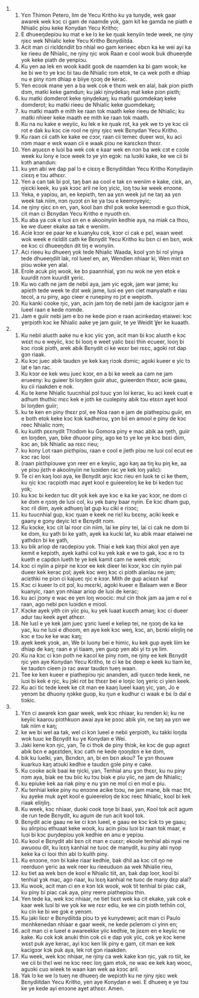 <ol>
  <li>
    <ol>
      <li>Yɛn Thimon Petero, lim de Yecu Kritho ku ya tunyde, wek gaar awarek wek kɔc ci gam de naamde yok, gam kit ke gamda ne piath e Nhialic piɔu keke Konydan Yecu Kritho;</li>
      <li>E dhueeŋdepiɔu ku mat e ke lɔ ke ke ŋuak kenyiin tede week, ne ŋiny ŋiɛc wek Nhialic keke Yecu Kritho Bɛnydiitda.</li>
      <li>Acit man ci riɛldɛndiit bɔ nhial wo gam kerieec ebɛn ka ke wei ayi ka ke rieeu de Nhialic, ne ŋiny ŋic wok Raan e cool wook buk dhueeŋde yok keke piath de yenpiɔu.</li>
      <li>Ku yen aa lek en wook kadit gook de naamden ka bi gam wook; ke ke bi we tɔ ye kɔc bi tau de Nhialic rom etok, te ca wek poth e dhiap nu e piny nɔm dhiap e biiye ŋɔɔŋ de kerac.</li>
      <li>Yen ecook mane yen a ba wek cok e thɛm wek en alal, bak piɔn piɛth dɔm, matki keke gamdun; ku jaki ŋinydekaŋ mat keke piɔn piɛth;</li>
      <li>ku matki domderot keke ŋinydekaŋ; ku matki guomdekaŋ keke domderot; ku matki rieeu de Nhialic keke guomdekaŋ;</li>
      <li>ku matki maath e mith ke raan tok maath keke rieeu de Nhialic; ku matki nhieer keke maath ee mith ke raan tok maath.</li>
      <li>Ku na nu kake e weyiic, ku lek e ke ŋuak rot, ka yek we tɔ ye kɔc cii rot e dak ku kɔc cie rool ne ŋiny ŋiɛc wek Bɛnydan Yecu Kritho.</li>
      <li>Ku raan cii cath ke kake ee cɔɔr, raan cii temec dueer woi, ku aci nɔm maar e wɛk waan cii e waak piɔu ne karɛckɛn thɛɛr.</li>
      <li>Yen aŋuɛɛn e luɔi ba wek cok e kaar wek en nɔn ba wek cɔt e cɔɔle week ku lony e lɔce week tɔ ye yin egɔk: na luɔiki kake, ke we cii bi kɔth anandun:</li>
      <li>ku yen abi we dap pal lɔ e ciɛɛŋ e Bɛnydiitdan Yecu Kritho Konydayin ciɛɛŋ e tɔu athɛɛr.</li>
      <li>Yen a can tak bi pɔl, taŋ ban aa cool e tak ɛn weniim e kake, ciɛk, an, ŋiɛcki keek, ku yak kɔɔc aril ne loŋ yicic, loŋ tɔu ke week enɔɔne.</li>
      <li>Yeka, e yapiɔu, an, ee kepiɛth, ten aa yɛn week jut ne taŋ aa yɛn week tak niim, nɔn ŋuɔɔt ɛn ke ya tɔu e keemɔyeyic;</li>
      <li>ne ŋiny ŋiɛc ɛn en, yan, kool ban dhil pɔk woke keemɔdi e guɔ thiɔk, cit man ci Bɛnydan Yecu Kritho e nyuoth ɛn.</li>
      <li>Ku aba ya cok e luɔi ɛn en e akooinyiin kedhie aya, na miak ca thou, ke we dueer ekake aa tak e weniim.</li>
      <li>Acie kɔɔr ee paar ke e kuanyku cok, kɔɔr ci cak e pɛl, waan weet wok week e riɛldiit cath ke Bɛnydit Yecu Kritho ku bɛn ci en bɛn, wok ee kɔc ci dhueeŋdɛn dit tiŋ e wonyiin.</li>
      <li>Aci rieeu ku dhueeŋ yok tede Nhialic Waada, kool ɣɔn bi rol yinya tede dhueeŋdiit lak, rol lueel en, an, Wendien nhiaar ki, Wen miɛt ɛn piɔu woke yen alal.</li>
      <li>Erole acuk piŋ wook, ke bɔ paannhial, ɣɔn nu wok ne yen etok e kuurdit nɔm kuurdit ɣeric.</li>
      <li>Ku wo cath ne jam de nebii aya, jam yic egɔk, jam war jame; ku apiɛth tede week te dɔt wek jame, luɔi ee yen ciet manyalath e riau tecol, a ru piny, ago cieer e runepiny ro jɔt e wepiɔth.</li>
      <li>Ku kanki cooke ŋic, yan, acin jam toŋ de nebi jam de kacigɔɔr jam e lueel raan e kede nɔmde.</li>
      <li>Jam e guiir nebi jam e bɔ ne kede piɔn e raan acinkedaŋ etaiwei: kɔc ɣerpiɔth kɔc ke Nhialic aake ye jam guiir, te ye Weidit Ɣer ke kuaath.</li>
    </ol>
  </li>
  <li>
    <ol>
      <li>Ku nebii aluɛth aake nu e kɔc yiic ɣɔn, acit man bi kɔc aluɛth e kɔc wɛɛt nu e weyiic, kɔc bi looŋ e weet yalic bɛɛi thin ecueer, looŋ bi kɔc riɔɔk piɔth, arek abik Bɛnydit ci ke wɛɛr bei rɛɛc, agoki rot dap gɔn riaak.</li>
      <li>Ku kɔc juec abik taudɛn ye kek kaŋ riɔɔk dɔmic; agoki kueer e yic tɔ lat e lan rac.</li>
      <li>Ku kɔɔr ee kek weu juec kɔɔr, en a bi ke week aa cam ne jam erueeny: ku guieer bi loŋden guiir atuc, guieerdɛn thɛɛr, acie gaau, ku cii riaakden e nok.</li>
      <li>Ku te kene Nhialic tuucnhial pɔl tuuc ɣɔn loi kerac, ku aci keek cuat e adhum thuthic mɛc kek e joth ke cuɔlepiny abik tɔu etɛɛn aɣet kool bi loŋden guiir;</li>
      <li>ku te ken en piny thɛɛr pɔl, ee Noa raan e jam de piathepiɔu guiir, en e both etok keke kɔc kɔk kadherou, ɣɔn bii en amool e piny de kɔc reec Nhialic nɔm;</li>
      <li>ku kuiith pɛɛnydit Thɔdom ku Gomora piny e mac abik aa ŋeth, guiir en loŋden, yan, bike dhuoor piny, ago ke tɔ ye ke ye kɔc bɛɛi diim, kɔc an, bik Nhialic aa rɛɛc rieu;</li>
      <li>ku kony Lot raan piɛthpiɔu, raan e cool e jieth piɔu ne luɔi col ecut ee kɔc rac looi</li>
      <li>(raan piɛthpiɔuwe ɣɔn reer en e keyiic, ago kaŋ aa tiŋ ku piŋ ke, aa ye piɔu jiɛth e akoolnyiin ne luɔiden rac ye kek loŋ yalic):</li>
      <li>Te ci en kaŋ looi aya, ke Bɛnydit aŋic kɔc rieu en luok te ci ke them, ku ŋic kɔc racpiɔth mac aɣet kool e guieereloŋ ke ke bi kedɛn tuc yok;</li>
      <li>ku kɔc bi kedɛn tuc dit yok kek aye kɔc e ka ke yac kɔɔr, ne dom ci ke dɔm e ŋɔɔŋ de luɔi col, ku yek bany baar nyiin. Ee kɔc dham gup, kɔc ril diim, ayek adhueŋ lat gup ku ciki e riɔɔc;</li>
      <li>ku tuucnhial gup, kɔc ŋuan e keek ne riɛl ku bɛɛny, aciki keek e gaany e gɔny deyic lɛt e Bɛnydit nɔm.</li>
      <li>Ku kɔcke, kɔc cit lai roor cin niim, lai ke piny tei, lai ci cak ne dom bi ke dɔm, ku ɣath bi ke ɣath, ayek ka kucki lat, ku abik maar etaiwei ne ɣathdɛn bi ke ɣath,</li>
      <li>ku bik ariop de racdepiɔu yok. Thiai e kek kaŋ thiɔi akol yen aye kemit e kepiɔth, ayek kathii col ku yek kak e we tɔ gak, kɔc e ro tɔ kueth e capdɛn lueth te ye kek kamit cam ne week etok;</li>
      <li>kɔc ci nyiin a pirpir ne kɔɔr ee kek dieer lei kɔɔr, kɔc cin nyiin pal dueer kek kerac pɔl; ayek kɔc weŋ kɔc ci piɔth alanlau ne jam; aciɛthki ne piɔn ci kajuec ŋic e kɔɔr. Mith de gup aciɛɛn ka!</li>
      <li>Kɔc ci kueer lɔ cit pɔl, ku mɛɛrki, agoki kueer e Balaam wen e Beor kuanyic, raan ɣɔn nhiaar ariop de luɔi de kerac;</li>
      <li>ku aci jɔɔny e wac ee yen loŋ woocic: mul cin thok jam aa jam e rol e raan, ago nebi pɛn luɔidɛn e miɔɔl.</li>
      <li>Kɔcke ayek yith cin yiic piu, ku yek luaat kuɛɛth amaŋ; kɔc ci dueer adur tau keek aɣet athɛɛr.</li>
      <li>Ne luɛl e ye kek jam juec ɣɔric lueel e keliep tei, ne ŋɔɔŋ de ka ke yac, ku ne luɔi e dhoom, en aye kek kɔc weŋ, kɔc, an, bɛnki eliŋliŋ ne kɔc e tɔu ke ke wac kaŋ;</li>
      <li>ayek keek yɔɔk, an, We bi luony bei e himic, ku kek gup ayek liim ke dhiap de kaŋ; raan e yi tiaam, yen guop yen abi yi tɔ ye lim.</li>
      <li>Ku na kɔc ci kɔn poth ne kacol ke piny nɔm, ne ŋiny ee kek Bɛnydit ŋic yen aye Konydan Yecu Kritho, te ci ke bɛ deep e keek ku tiam ke, ke taudɛn cieen jɔ rac awar taudɛn tueŋ waan.</li>
      <li>Tee ke ken kueer e piathepiɔu ŋic ananden, adi ŋuɛɛn tede keek, ne luɔi bi kek e ŋic, ku jɔki rot bɛ thɛɛr bei e loŋic loŋ ɣeric ci yien keek.</li>
      <li>Ku aci tic tede keek ke cit man ee kaaŋ lueel kaaŋ yic, yan, Jo e yenɔm bɛ dhuony ŋɔkke guop, ku ŋun e kudhur ci waak e bɛ lɔ dal e tiɔkic.</li>
    </ol>
  </li>
  <li>
    <ol>
      <li>Yɛn ci awarek kɔn gaar week, wek kɔc nhiaar, ku renden ki; ku ne keyiic kaarou piɔthkuon awai aya ke pɔɔc abik yin, ne taŋ aa yɛn we tak niim e kaŋ;</li>
      <li>ke we bi wel aa tak, wel ci kɔn lueel e nebii ɣerpiɔth, ku takki loŋda wok tuuc ke Bɛnydit ku ye Konydan e Wei.</li>
      <li>Jaki kene kɔn ŋic, yan, Te ci thok de piny thiɔk, ke kɔc de gup agɛɛt abik bɛn e agɛɛtden, kɔc cath ne kede ŋɔɔŋdɛn e ke dɔm,</li>
      <li>bik ku luelki, yan, Bɛndɛn, an, bi en bɛn akou? Te ɣɔn thouwe kuarkuɔ kaŋ atɔuki kedhie e taudɛn gɔle piny e cake.</li>
      <li>Ku cooke acik baai ke ŋicki, yan, Tenhial anu ɣɔn thɛɛr, ku nu piny nɔm aya, biak ee tɔu biic ku tɔu biak e piu yiic, ne jam de Nhialic;</li>
      <li>ku epiuke kek aa riak piny e nu ɣɔn ne mol ci en mol e piu.</li>
      <li>Ku tenhial keke piny nu enɔɔne acike tɔɔu, ne jam mane, bik mac tht, ku ayeke muk aɣet kool e guieereloŋ de kɔc reec Nhialic, kool bi kek riaak eliŋliŋ.</li>
      <li>Ku week, kɔc nhiaar, duoki cook toŋe bi baai, yan, Kool tok acit agum de run tede Bɛnydit, ku agum de run acit kool tok.</li>
      <li>Bɛnydit acie gaau ne ke ci kɔn lueel, e gaau ee kɔc kɔk tɔ ye gaau; ku alirpiɔu ethuaat keke wook, ku acin piɔu luɔi bi raan tok maar, e luɔi bi kɔc puŋdepiɔu yok kedhie en anu e yepiɔu.</li>
      <li>Ku kool e Bɛnydit abi bɛn cit man e cuɛɛr; ekoole tenhial abi nyai ne awuoou dit, ku lɛɛŋ kanhial ne tuoc de manydit, ku piny abi nyop keke ka ci looi thin abi lɔ kuith piny.</li>
      <li>Ku enɔɔne, nɔn bi kake riaar kedhie, bak dhil aa kɔc cit ŋo ne reerduon ɣeric aa wek reer ku rieeuduon aa wek Nhialie rieu,</li>
      <li>ku tiet aa wek bɛn de kool e Nhialic tiit, an, bak dap loor, kool bi tenhial ɣɔk mac, ago riaar, ku lɛɛŋ kanhial ne tuoc de many dɛp alal?</li>
      <li>Ku wook, acit man ci en e kɔn lɛk wook, wok tit tenhial bi piac cak, ku piny bi piac cak aya, piny reere piathepiɔu thin.</li>
      <li>Yen tede ka, wek kɔc nhiaar, ne tiet tiɛɛt wek ka cit ekake, yak cok e kaar wek luɔi bi we yok ke we rɛɛr ediu, ke we cin piɔth tethiin col, ku cin ke bi we gɔk e yenɔm.</li>
      <li>Ku jaki liɛɛr e Bɛnydiitda piɔu tɔ ye kunydewei; acit man ci Paulo mɛnhkenedan nhiaar e gaar week, ne kede pɛlenɔm ci yinn en;</li>
      <li>acit man ci e lueel e awareekke yiic kedhie, te jiɛɛm en e keyiic ne kake. Ku cok kɔk anuki thin cok cii e dap yok yiic, cok ye kɔc kene wɛɛt puk aye kerac, ayi kɔc ken lik piny e gam, cit man ee kek kacigɔɔr kɔk puk aya, lek rot gɔn riaakden.</li>
      <li>Ku week, wek kɔc nhiaar, ne ŋiny ca wek kake kɔn ŋic, yak ro tiit, ke we cii bi thɛl wei ne kɔc reec loŋ gam etok, ne wac ee kek kaŋ wooc, aguɔki cuo wieek te waan kan wek aa kɔɔc aril.</li>
      <li>Yak lɔ ke we lɔ tueŋ ne dhueeŋ de wepiɔth ku ne ŋiny ŋiɛc wek Bɛnydiitdan Yecu Kritho, yen aye Konydan e wei. E dhueeŋ e ye tɔu ke ye kede ayi enɔɔne aɣet athɛɛr. Amen.</li>
    </ol>
  </li>
</ol>